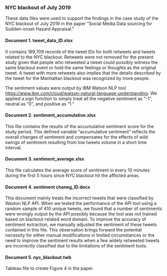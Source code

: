 ### NYC blackout of July 2019 
These data files were used to support the findings in the case study of the NYC blackout of July 2019 in the paper "Social Media Data sourcing for Sudden-onset Hazard Appraisal."

#### Document 1. tweet_data_ID.xlsx
It contains 189,709 records of the tweet IDs for both retweets and tweets related to the NYC blackout. Retweets were not removed for the present study given that people who retweeted a tweet could possibly witness the same blackout event or hold the same feelings or thoughts as the original tweet. A tweet with more retweets also implies that the details described by the tweet for the Manhattan blackout was recognized by more people. 

The sentiment values were output by IBM Watson NLP tool https://www.ibm.com/cloud/watson-natural-language-understanding. We applied a sign function to simply treat all the negative sentiment as “-1”, neutral as “0”, and positive as “1.” 

#### Document 2. sentiment_accumulative.xlsx
This file contains the results of the accumulative sentiment score for the study period. This defined variable “accumulative sentiment” reflects the overall changes of sentiment and compensates for the effects of wild swings of sentiment resulting from low tweets volume in a short time interval. 

#### Document 3. sentiment_average.xlsx
This file calculates the average score of sentiment in every 10 minutes during the first 5 hours since NYC blackout hit the afflicted areas. 

#### Document 4. sentiment chaneg_ID.docx
This document mainly treats the incorrect tweets that were classified by Waston NLP API. When we tested the performance of the API tool using a random sample of 410 unique tweets, we found that a number of sentiments were wrongly output by the API possibly because the tool was not trained based on blackout-related word domain. To improve the accuracy of sentiment extraction, we manually adjusted the sentiment of these tweets contained in this file. This observation brings forward the potential necessity for either manual modifications in limited circumstances or the need to improve the sentiment results when a few widely retweeted tweets are incorrectly classified due to the limitations of the sentiment tools. 

#### Document 5. nyc_blackout.twb
Tableau file to create Figure 4 in the paper.
